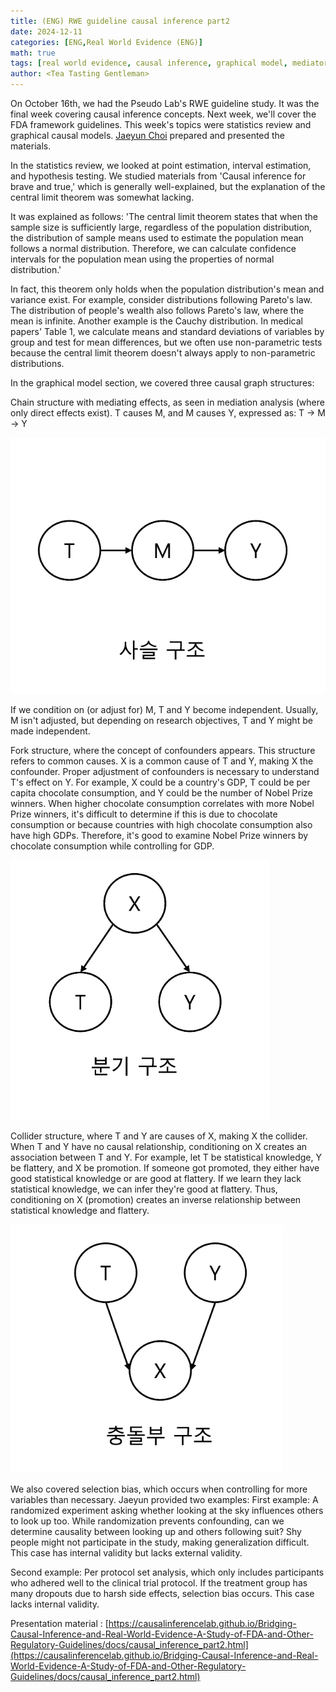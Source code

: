 ```yaml
---
title: (ENG) RWE guideline causal inference part2
date: 2024-12-11
categories: [ENG,Real World Evidence (ENG)]
math: true
tags: [real world evidence, causal inference, graphical model, mediator, confounder, collider]     # TAG names should always be lowercase
author: <Tea Tasting Gentleman>
---
```


On October 16th, we had the Pseudo Lab's RWE guideline study. It was the final week covering causal inference concepts. Next week, we'll cover the FDA framework guidelines. This week's topics were statistics review and graphical causal models. [Jaeyun Choi](https://www.linkedin.com/in/jaeyun-choi-0b64292a0/) prepared and presented the materials.

In the statistics review, we looked at point estimation, interval estimation, and hypothesis testing. We studied materials from 'Causal inference for brave and true,' which is generally well-explained, but the explanation of the central limit theorem was somewhat lacking.

It was explained as follows:
'The central limit theorem states that when the sample size is sufficiently large, regardless of the population distribution, the distribution of sample means used to estimate the population mean follows a normal distribution. Therefore, we can calculate confidence intervals for the population mean using the properties of normal distribution.'

In fact, this theorem only holds when the population distribution's mean and variance exist. For example, consider distributions following Pareto's law. The distribution of people's wealth also follows Pareto's law, where the mean is infinite. Another example is the Cauchy distribution. In medical papers' Table 1, we calculate means and standard deviations of variables by group and test for mean differences, but we often use non-parametric tests because the central limit theorem doesn't always apply to non-parametric distributions.

In the graphical model section, we covered three causal graph structures:

Chain structure with mediating effects, as seen in mediation analysis (where only direct effects exist). T causes M, and M causes Y, expressed as:
T -> M -> Y

![](../img/사슬구조.png)

If we condition on (or adjust for) M, T and Y become independent. Usually, M isn't adjusted, but depending on research objectives, T and Y might be made independent.

Fork structure, where the concept of confounders appears. This structure refers to common causes. X is a common cause of T and Y, making X the confounder. Proper adjustment of confounders is necessary to understand T's effect on Y. For example, X could be a country's GDP, T could be per capita chocolate consumption, and Y could be the number of Nobel Prize winners. When higher chocolate consumption correlates with more Nobel Prize winners, it's difficult to determine if this is due to chocolate consumption or because countries with high chocolate consumption also have high GDPs. Therefore, it's good to examine Nobel Prize winners by chocolate consumption while controlling for GDP.

![](../img/분기구조.png)

Collider structure, where T and Y are causes of X, making X the collider. When T and Y have no causal relationship, conditioning on X creates an association between T and Y. For example, let T be statistical knowledge, Y be flattery, and X be promotion. If someone got promoted, they either have good statistical knowledge or are good at flattery. If we learn they lack statistical knowledge, we can infer they're good at flattery. Thus, conditioning on X (promotion) creates an inverse relationship between statistical knowledge and flattery.

![](../img/충돌부구조.png)

We also covered selection bias, which occurs when controlling for more variables than necessary. Jaeyun provided two examples:
First example: A randomized experiment asking whether looking at the sky influences others to look up too. While randomization prevents confounding, can we determine causality between looking up and others following suit? Shy people might not participate in the study, making generalization difficult. This case has internal validity but lacks external validity.

Second example: Per protocol set analysis, which only includes participants who adhered well to the clinical trial protocol. If the treatment group has many dropouts due to harsh side effects, selection bias occurs. This case lacks internal validity.


Presentation material : [https://causalinferencelab.github.io/Bridging-Causal-Inference-and-Real-World-Evidence-A-Study-of-FDA-and-Other-Regulatory-Guidelines/docs/causal_inference_part2.html](https://causalinferencelab.github.io/Bridging-Causal-Inference-and-Real-World-Evidence-A-Study-of-FDA-and-Other-Regulatory-Guidelines/docs/causal_inference_part2.html)